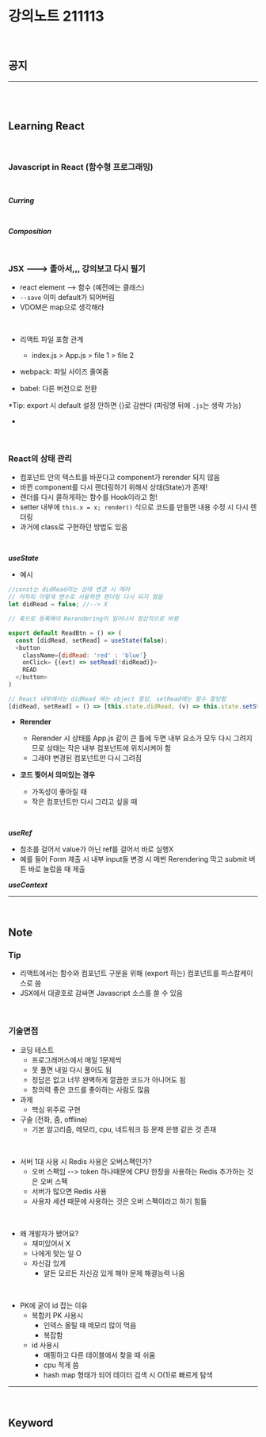 # 강의노트 211113

<br>

## **공지**

---

<br><br>

## **Learning React**

<br>

### **Javascript in React (함수형 프로그래밍)**

<br>

**_Curring_**

<br>

**_Composition_**

<br>

### **JSX** ---> 졸아서,,, 강의보고 다시 필기

- react element --> 함수 (예전에는 클래스)
- `--save` 이미 default가 되어버림
- VDOM은 map으로 생각해라

<br>

- 리액트 파일 포함 관계

  - index.js > App.js > file 1 > file 2

- webpack: 파일 사이즈 줄여줌
- babel: 다른 버전으로 전환

\*Tip: export 시 default 설정 안하면 \{\}로 감싼다 (파링명 뒤에 `.js`는 생략 가능)

-

<br>

### **React의 상태 관리**

- 컴포넌트 안의 텍스트를 바꾼다고 component가 rerender 되지 않음
- 바뀐 component를 다시 랜더링하기 위해서 상태(State)가 존재!
- 렌더를 다시 콜하게하는 함수를 Hook이라고 함!
- setter 내부에 `this.x = x; render()` 식으로 코드를 만들면 내용 수정 시 다시 렌더링
- 과거에 class로 구현하던 방법도 있음

<br>

**_useState_**

- 예시

```js
//const는 didRead라는 상태 변경 시 에러
// 어차피 이렇게 변수로 사용하면 렌더링 다시 되지 않음
let didRead = false; //--> X

// 훅으로 등록해야 Rerendering이 일어나서 정상적으로 바뀜

export default ReadBtn = () => (
  const [didRead, setRead] = useState(false);
  <button
    className={didRead: 'red' : 'blue'}
    onClick= {(evt) => setRead(!didRead)}>
    READ
  </button>
)

// React 내부에서는 didRead 에는 object 할당, setRead에는 함수 할당함
[didRead, setRead] = () => [this.state.didRead, (v) => this.state.setState('didRead', v)]

```

- **Rerender**

  - Rerender 시 상태를 App.js 같이 큰 틀에 두면 내부 요소가 모두 다시 그려지므로 상태는 작은 내부 컴포넌트에 위치시켜야 함
  - 그래야 변경된 컴포넌트만 다시 그려짐

- **코드 찢어서 의미있는 경우**
  - 가독성이 좋아질 때
  - 작은 컴포넌트만 다시 그리고 싶을 때

<br>

**_useRef_**

- 참조를 걸어서 value가 아닌 ref를 걸어서 바로 실행X
- 예를 들어 Form 제출 시 내부 input들 변경 시 매번 Rerendering 막고 submit 버튼 바로 눌렀을 때 제출

**_useContext_**

---

<br>

## **Note**

### **Tip**

- 리액트에서는 함수와 컴포넌트 구분을 위해 (export 하는) 컴포넌트를 파스칼케이스로 씀
- JSX에서 대괄호로 감싸면 Javascript 소스를 쓸 수 있음

<br>

### **기술면접**

- 코딩 테스트
  - 프로그래머스에서 매일 1문제씩
  - 못 풀면 내일 다시 풀어도 됨
  - 정답은 없고 너무 완벽하게 깔끔한 코드가 아니어도 됨
  - 창의력 좋은 코드를 좋아하는 사람도 많음
- 과제
  - 핵심 위주로 구현
- 구술 (전화, 줌, offline)
  - 기본 알고리즘, 메모리, cpu, 네트워크 등 문제 은행 같은 것 존재

<br>

- 서버 1대 사용 시 Redis 사용은 오버스펙인가?
  - 오버 스팩임 --> token 하나때문에 CPU 한장을 사용하는 Redis 추가하는 것은 오버 스펙
  - 서버가 많으면 Redis 사용
  - 사용자 세션 때문에 사용하는 것은 오버 스펙이라고 하기 힘듦

<br>

- 왜 개발자가 됐어요?
  - 재미있어서 X
  - 나에게 맞는 일 O
  - 자신감 있게
    - 알든 모르든 자신감 있게 해야 문제 해결능력 나옴

<br>

- PK에 굳이 id 잡는 이유
  - 복합키 PK 사용시
    - 인덱스 올릴 때 메모리 많이 먹음
    - 복잡함
  - id 사용시
    - 매핑하고 다른 테이블에서 찾을 때 쉬움
    - cpu 적게 씀
    - hash map 형태가 되어 데이터 검색 시 O(1)로 빠르게 탐색

---

<br>

## **Keyword**
